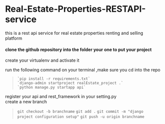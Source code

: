 # Real-Estate-Properties-RESTAPI-service
this is a rest api  service for real estate properties renting and selling platform
#### clone the github repository into the folder your one to put your project
create your virtualenv and activate it  

run the following command on your terminal ,make sure you cd into the repo  
>     `pip install -r requirements.txt`
>     `django-admin startproject realEstate_project .`
>     `python manage.py startapp api`

register your api and rest_framework in your setting.py  
create a new branch  
>   `git checkout -b branchname`
>   `git add .`
>   `git commit -m "django project configuration setup"`
>   `git push -u origin branchname`
